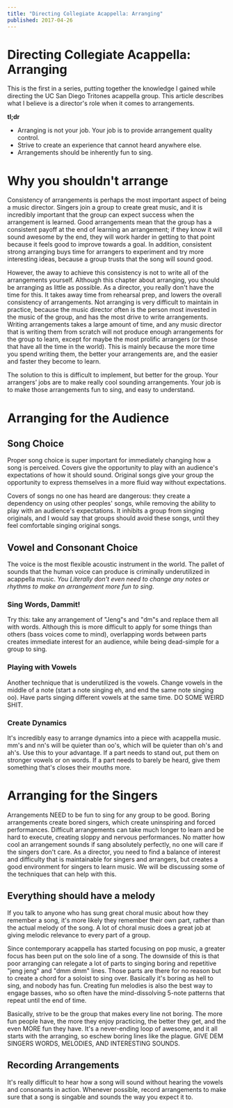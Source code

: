 ```yaml
---
title: "Directing Collegiate Acappella: Arranging"
published: 2017-04-26
---
```

# Directing Collegiate Acappella: Arranging

This is the first in a series, putting together the knowledge I gained while directing the UC San Diego Tritones acappella group. This article describes what I believe is a director's role when it comes to arrangements.

**tl;dr**

- Arranging is not your job. Your job is to provide arrangement quality control.
- Strive to create an experience that cannot heard anywhere else.
- Arrangements should be inherently fun to sing.

# Why you shouldn't arrange

Consistency of arrangements is perhaps the most important aspect of being a music director. Singers join a group to create great music, and it is incredibly important that the group can expect success when the arrangement is learned. Good arrangements mean that the group has a consistent payoff at the end of learning an arrangement; if they know it will sound awesome by the end, they will work harder in getting to that point because it feels good to improve towards a goal. In addition, consistent strong arranging buys time for arrangers to experiment and try more interesting ideas, because a group trusts that the song will sound good.

However, the away to achieve this consistency is not to write all of the arrangements yourself. Although this chapter about arranging, you should be arranging as little as possible. As a director, you really don't have the time for this. It takes away time from rehearsal prep, and lowers the overall consistency of arrangements. Not arranging is very difficult to maintain in practice, because the music director often is the person most invested in the music of the group, and has the most drive to write arrangements. Writing arrangements takes a large amount of time, and any music director that is writing them from scratch will not produce enough arrangements for the group to learn, except for maybe the most prolific arrangers (or those that have all the time in the world). This is mainly because the more time you spend writing them, the better your arrangements are, and the easier and faster they become to learn.

The solution to this is difficult to implement, but better for the group. Your arrangers’ jobs are to make really cool sounding arrangements. Your job is to make those arrangements fun to sing, and easy to understand.

# Arranging for the Audience

## Song Choice

Proper song choice is super important for immediately changing how a song is perceived. Covers give the opportunity to play with an audience's expectations of how it should sound. Original songs give your group the opportunity to express themselves in a more fluid way without expectations.

Covers of songs no one has heard are dangerous: they create a dependency on using other peoples' songs, while removing the ability to play with an audience's expectations. It inhibits a group from singing originals, and I would say that groups should avoid these songs, until they feel comfortable singing original songs.

## Vowel and Consonant Choice

The voice is the most flexible acoustic instrument in the world. The pallet of sounds that the human voice can produce is criminally underutilized in acappella music. _You Literally don't even need to change any notes or rhythms to make an arrangement more fun to sing_.

### Sing Words, Dammit!

Try this: take any arrangement of "Jeng"s and "dm"s and replace them all with words. Although this is more difficult to apply for some things than others (bass voices come to mind), overlapping words between parts creates immediate interest for an audience, while being dead-simple for a group to sing.

### Playing with Vowels

Another technique that is underutilized is the vowels. Change vowels in the middle of a note (start a note singing eh, and end the same note singing oo). Have parts singing different vowels at the same time. DO SOME WEIRD SHIT.

### Create Dynamics

It's incredibly easy to arrange dynamics into a piece with acappella music. mm's and nn's will be quieter than oo's, which will be quieter than oh's and ah's. Use this to your advantage. If a part needs to stand out, put them on stronger vowels or on words. If a part needs to barely be heard, give them something that's closes their mouths more.

# Arranging for the Singers

Arrangements NEED to be fun to sing for any group to be good. Boring arrangements create bored singers, which create uninspiring and forced performances. Difficult arrangements can take much longer to learn and be hard to execute, creating sloppy and nervous performances. No matter how cool an arrangement sounds if sang absolutely perfectly, no one will care if the singers don't care. As a director, you need to find a balance of interest and difficulty that is maintainable for singers and arrangers, but creates a good environment for singers to learn music. We will be discussing some of the techniques that can help with this.

## Everything should have a melody

If you talk to anyone who has sung great choral music about how they remember a song, it's more likely they remember their own part, rather than the actual melody of the song. A lot of choral music does a great job at giving melodic relevance to every part of a group.

Since contemporary acappella has started focusing on pop music, a greater focus has been put on the solo line of a song. The downside of this is that poor arranging can relegate a lot of parts to singing boring and repetitive "jeng jeng" and "dmm dmm" lines. Those parts are there for no reason but to create a chord for a soloist to sing over. Basically it's boring as hell to sing, and nobody has fun. Creating fun melodies is also the best way to engage basses, who so often have the mind-dissolving 5-note patterns that repeat until the end of time.

Basically, strive to be the group that makes every line not boring. The more fun people have, the more they enjoy practicing, the better they get, and the even MORE fun they have. It's a never-ending loop of awesome, and it all starts with the arranging, so eschew boring lines like the plague. GIVE DEM SINGERS WORDS, MELODIES, AND INTERESTING SOUNDS.

## Recording Arrangements

It's really difficult to hear how a song will sound without hearing the vowels and consonants in action. Whenever possible, record arrangements to make sure that a song is singable and sounds the way you expect it to.
